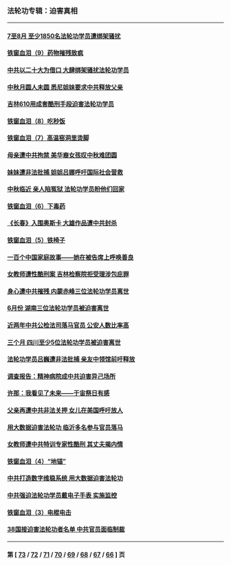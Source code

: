 ### 法轮功专辑：迫害真相
---
#### [7至8月 至少1850名法轮功学员遭绑架骚扰](../../pages/nf4379/n13824925.md?09170430) 
#### [铁窗血泪（9）药物摧残致疯](../../pages/nf4379/n13819243.md?09170430) 
#### [中共以二十大为借口 大肆绑架骚扰法轮功学员](../../pages/nf4379/n13819570.md?09170430) 
#### [中秋月圆人未圆 悉尼姐妹要求中共释放父亲](../../pages/nf4379/n13819642.md?09170430) 
#### [吉林610用成套酷刑手段迫害法轮功学员](../../pages/nf4379/n13814775.md?09170430) 
#### [铁窗血泪（8）吃秒饭](../../pages/nf4379/n13813761.md?09170430) 
#### [铁窗血泪（7）高温窑洞里烫脚](../../pages/nf4379/n13816073.md?09170430) 
#### [母亲遭中共拘禁 美华裔女孩叹中秋难团圆](../../pages/nf4379/n13815894.md?09170430) 
#### [妹妹遭非法批捕 姐姐吕娜呼吁国际社会营救](../../pages/nf4379/n13814832.md?09170430) 
#### [中秋临近 亲人陷冤狱 法轮功学员盼他们回家](../../pages/nf4379/n13814674.md?09170430) 
#### [铁窗血泪（6）下毒药](../../pages/nf4379/n13793192.md?09170430) 
#### [《长春》入围奥斯卡 大雄作品遭中共封杀](../../pages/nf4379/n13813594.md?09170430) 
#### [铁窗血泪（5）铁椅子](../../pages/nf4379/n13805871.md?09170430) 
#### [一百个中国家庭故事——她在被告席上呼唤善良](../../pages/nf4379/n13805472.md?09170430) 
#### [女教师遭性酷刑案 吉林检察院拒受理涉包庇罪](../../pages/nf4379/n13808837.md?09170430) 
#### [身心遭中共摧残 内蒙赤峰三位法轮功学员离世](../../pages/nf4379/n13808436.md?09170430) 
#### [6月份 湖南三位法轮功学员被迫害离世](../../pages/nf4379/n13807730.md?09170430) 
#### [近两年中共公检法司落马官员 公安人数比率高](../../pages/nf4379/n13807094.md?09170430) 
#### [三个月 四川至少5位法轮功学员被迫害离世](../../pages/nf4379/n13807221.md?09170430) 
#### [法轮功学员吕巍遭非法批捕 亲友中领馆前吁释放](../../pages/nf4379/n13806418.md?09170430) 
#### [调查报告：精神病院成中共迫害异己场所](../../pages/nf4379/n13806163.md?09170430) 
#### [许那：我看见了未来——于宙祭日有感](../../pages/nf4379/n13805469.md?09170430) 
#### [父亲再遭中共非法关押 女儿在美国呼吁放人](../../pages/nf4379/n13804643.md?09170430) 
#### [用大数据迫害法轮功 临沂多名参与官员落马](../../pages/nf4379/n13803374.md?09170430) 
#### [女教师遭中共特训专家性酷刑 其丈夫揭内情](../../pages/nf4379/n13802924.md?09170430) 
#### [铁窗血泪（4）“地锚”](../../pages/nf4379/n13801004.md?09170430) 
#### [中共打造数字维稳系统 用大数据迫害法轮功](../../pages/nf4379/n13799087.md?09170430) 
#### [中共强迫法轮功学员戴电子手表 实施监控](../../pages/nf4379/n13800403.md?09170430) 
#### [铁窗血泪（3）电棍电击](../../pages/nf4379/n13798789.md?09170430) 
#### [38国接迫害法轮功者名单 中共官员面临制裁](../../pages/nf4379/n13799696.md?09170430) 

---
#### 第 [ [73](./73.md?09170430) / [72](./72.md?09170430) / [71](./71.md?09170430) / [70](./70.md?09170430) / [69](./69.md?09170430) / [68](./68.md?09170430) / [67](./67.md?09170430) / [66](./66.md?09170430) ] 页
